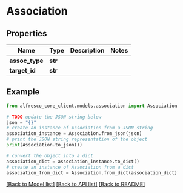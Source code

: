 # Association


## Properties

Name | Type | Description | Notes
------------ | ------------- | ------------- | -------------
**assoc_type** | **str** |  | 
**target_id** | **str** |  | 

## Example

```python
from alfresco_core_client.models.association import Association

# TODO update the JSON string below
json = "{}"
# create an instance of Association from a JSON string
association_instance = Association.from_json(json)
# print the JSON string representation of the object
print(Association.to_json())

# convert the object into a dict
association_dict = association_instance.to_dict()
# create an instance of Association from a dict
association_from_dict = Association.from_dict(association_dict)
```
[[Back to Model list]](../README.md#documentation-for-models) [[Back to API list]](../README.md#documentation-for-api-endpoints) [[Back to README]](../README.md)


